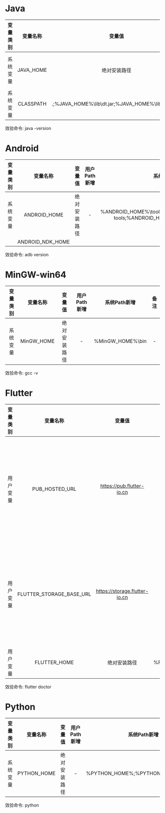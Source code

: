 # Java

| 变量类别 |  变量名称  |                       变量值                       | 用户Path新增 |             系统Path新增             |        备注        |
|:-------:|:---------:|:--------------------------------------------------:|:------------:|:-----------------------------------:|:------------------:|
| 系统变量 | JAVA_HOME |                    绝对安装路径                     |      -      | %JAVA_HOME%\bin;%JAVA_HOME%\jre\bin | path主要添加bin目录 |
| 系统变量 | CLASSPATH | .;%JAVA_HOME%\lib\dt.jar;%JAVA_HOME%\lib\tools.jar |      -      |                  -                  |          -          |

效验命令: java -version

# Android

| 变量类别 |     变量名称      |   变量值    | 用户Path新增 |                                       系统Path新增                                        |             备注              |
|:-------:|:----------------:|:------------:|:-----------:|:----------------------------------------------------------------------------------------:|:-----------------------------:|
| 系统变量 |   ANDROID_HOME   | 绝对安装路径 |      -      | %ANDROID_HOME%\tools;%ANDROID_HOME%\platform-tools;%ANDROID_HOME%\build-tools\ `version` | path主要添加platform-tools目录 |
|         | ANDROID_NDK_HOME |              |             |                                                                                          |                               |

效验命令: adb version

# MinGW-win64

| 变量类别 |  变量名称   |   变量值    | 用户Path新增 |   系统Path新增    | 备注 |
|:-------:|:----------:|:------------:|:-----------:|:----------------:|:----:|
| 系统变量 | MinGW_HOME | 绝对安装路径 |      -      | %MinGW_HOME%\bin |  -   |

效验命令: gcc -v

# Flutter

| 变量类别 |         变量名称          |            变量值             |    用户Path新增     | 系统Path新增 |            备注             |
|:-------:|:------------------------:|:-----------------------------:|:------------------:|:------------:|:---------------------------:|
| 用户变量 |      PUB_HOSTED_URL      |   https://pub.flutter-io.cn   |         -          |      -      | 临时镜像,解决国内访问限制问题 |
| 用户变量 | FLUTTER_STORAGE_BASE_URL | https://storage.flutter-io.cn |         -          |      -      | 临时镜像,解决国内访问限制问题 |
| 用户变量 |       FLUTTER_HOME       |          绝对安装路径          | %FLUTTER_HOME%\bin |      -      |              -              |

效验命令: flutter doctor

# Python
| 变量类别 |   变量名称   |   变量值    | 用户Path新增 |  系统Path新增   | 备注 |
|:-------:|:-----------:|:------------:|:-----------:|:--------------:|:----:|
| 系统变量 | PYTHON_HOME | 绝对安装路径 |      -      | %PYTHON_HOME%;%PYTHON_HOME%\Scripts |      |

效验命令: python